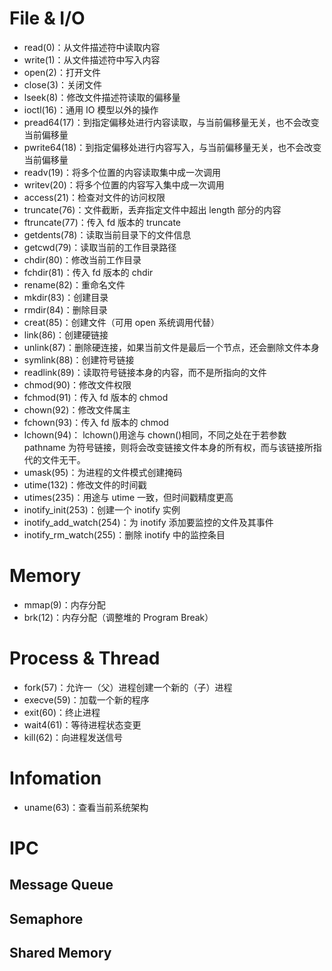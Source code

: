 
# File & I/O

- read(0)：从文件描述符中读取内容
- write(1)：从文件描述符中写入内容
- open(2)：打开文件
- close(3)：关闭文件
- lseek(8)：修改文件描述符读取的偏移量
- ioctl(16)：通用 IO 模型以外的操作
- pread64(17)：到指定偏移处进行内容读取，与当前偏移量无关，也不会改变当前偏移量
- pwrite64(18)：到指定偏移处进行内容写入，与当前偏移量无关，也不会改变当前偏移量
- readv(19)：将多个位置的内容读取集中成一次调用
- writev(20)：将多个位置的内容写入集中成一次调用
- access(21)：检查对文件的访问权限
- truncate(76)：文件截断，丢弃指定文件中超出 length 部分的内容
- ftruncate(77)：传入 fd 版本的 truncate
- getdents(78)：读取当前目录下的文件信息
- getcwd(79)：读取当前的工作目录路径
- chdir(80)：修改当前工作目录
- fchdir(81)：传入 fd 版本的 chdir
- rename(82)：重命名文件
- mkdir(83)：创建目录
- rmdir(84)：删除目录
- creat(85)：创建文件（可用 open 系统调用代替）
- link(86)：创建硬链接
- unlink(87)：删除硬连接，如果当前文件是最后一个节点，还会删除文件本身
- symlink(88)：创建符号链接
- readlink(89)：读取符号链接本身的内容，而不是所指向的文件
- chmod(90)：修改文件权限
- fchmod(91)：传入 fd 版本的 chmod
- chown(92)：修改文件属主
- fchown(93)：传入 fd 版本的 chmod
- lchown(94)： lchown()用途与 chown()相同，不同之处在于若参数 pathname 为符号链接，则将会改变链接文件本身的所有权，而与该链接所指代的文件无干。
- umask(95)：为进程的文件模式创建掩码
- utime(132)：修改文件的时间戳
- utimes(235)：用途与 utime 一致，但时间戳精度更高
- inotify_init(253)：创建一个 inotify 实例
- inotify_add_watch(254)：为 inotify 添加要监控的文件及其事件
- inotify_rm_watch(255)：删除 inotify 中的监控条目


# Memory

- mmap(9)：内存分配
- brk(12)：内存分配（调整堆的 Program Break）


# Process & Thread

- fork(57)：允许一（父）进程创建一个新的（子）进程
- execve(59)：加载一个新的程序
- exit(60)：终止进程
- wait4(61)：等待进程状态变更
- kill(62)：向进程发送信号

# Infomation

- uname(63)：查看当前系统架构

# IPC

## Message Queue

## Semaphore

## Shared Memory